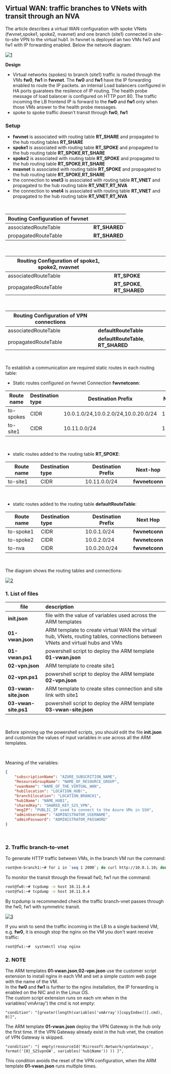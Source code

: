 <properties
pageTitle= 'Virtual WAN: traffic branches to VNets with transit through an NVA'
description= "Virtual WAN: traffic branches to VNets with transit through an NVA"
documentationcenter: na
services=""
documentationCenter="github repository"
authors="fabferri"
manager=""
editor=""/>

<tags
   ms.service = "configuration-Example-Azure-Virtual WAN"
   ms.devlang = "na"
   ms.topic = "article"
   ms.tgt_pltfrm = "Azure"
   ms.workload = "Virtual WAN"
   ms.date = "21/10/2022"
   ms.author="fabferri" />

## Virtual WAN: traffic branches to VNets with transit through an NVA

The article describes a virtual WAN configuration with spoke VNets (fwvnet,spoke1, spoke2, nvavnet) and one branch (site1) connected in site-to-site VPN to the virtual hub1. In fwvnet is deployed an two VMs fw0 and fw1 with IP forwarding enabled. Below the network diagram:

[![1]][1]

**Design**
* Virtual networks (spokes) to branch (site1) traffic is routed through the VMs **fw0**, **fw1** in **fwvnet**. The **fw0** and **fw1** have the IP forwarding enabled to route the IP packets. an internal Load balancers configured in HA ports guaratees the resilence of IP routing. The health probe message of load balancer is configured on HTTP port 80. The traffic incoming the LB frontend IP is forward to the **fw0** and **fw1** only when those VMs answer to the health probe messages.
* spoke to spoke traffic doesn't transit through **fw0**, **fw1**


### Setup
* **fwvnet** is associated with routing table **RT_SHARE** and propagated to the hub routing tables **RT_SHARE** 
* **spoke1** is associated with routing table **RT_SPOKE** and propagated to the hub routing table **RT_SPOKE**,**RT_SHARE**
* **spoke2** is associated with routing table **RT_SPOKE** and propagated to the hub routing table **RT_SPOKE**,**RT_SHARE**
* **nvavnet** is associated with routing table **RT_SPOKE** and propagated to the hub routing table **RT_SPOKE**,**RT_SHARE**
* the connection to **vnet3** is associated with routing table **RT_VNET** and propagated to the hub routing table **RT_VNET**,**RT_NVA**
* the connection to **vnet4** is associated with routing table **RT_VNET** and propagated to the hub routing table **RT_VNET**,**RT_NVA**
<br>

|Routing Configuration of **fwvnet**                ||   
| -------------------- |:-------------------------- | 
| associatedRouteTable | **RT_SHARED**              | 
| propagatedRouteTable | **RT_SHARED**              | 

<br>

|Routing Configuration of **spoke1, spoke2, nvavnet** ||
| -------------------- |:---------------------------- | 
| associatedRouteTable | **RT_SPOKE**                 | 
| propagatedRouteTable | **RT_SPOKE**, **RT_SHARED**  | 

<br>

|Routing Configuration of VPN connections                     ||
| -------------------- |:------------------------------------ | 
| associatedRouteTable | **defaultRouteTable**                | 
| propagatedRouteTable | **defaultRouteTable**, **RT_SHARED** | 

<br>

To establish a communication are required static routes in each routing table:

* Static routes configured on fwvnet Connection **fwvnetconn**:

| Route name  | Destination type | Destination Prefix                    | Next-hop  |
| ----------- |:---------------- | ------------------------------------- | --------- |
| to-spokes   | CIDR             | 10.0.1.0/24,10.0.2.0/24,10.0.20.0/24  |10.0.10.50 |
| to-site1    | CIDR             | 10.11.0.0/24                          |10.0.10.50 |


<br>

* static routes added to the routing table **RT_SPOKE**:

| Route name  | Destination type | Destination Prefix | Next-hop       |
| ----------- |:---------------- | ------------------ | -------------- |
| to-site1    | CIDR             | 10.11.0.0/24       | **fwvnetconn** |

<br>

* static routes added to the routing table **defaultRouteTable**:

| Route name  | Destination type | Destination Prefix | Next Hop     |
| ----------- |:---------------- | ------------------ | ------------ |
| to-spoke1   | CIDR             | 10.0.1.0/24        |**fwvnetconn**|
| to-spoke2   | CIDR             | 10.0.2.0/24        |**fwvnetconn**|
| to-nva      | CIDR             | 10.0.20.0/24       |**fwvnetconn**|
<br>

The diagram shows the routing tables and connections:

[![2]][2]


### <a name="List of files"></a>1. List of files 

| file                   | description                                                         |       
| ---------------------- |:------------------------------------------------------------------- |
| **init.json**          | file with the value of variables used across the ARM templates      |
| **01-vwan.json**       | ARM template to create virtual WAN the virtual hub, VNets, routing tables, connections between VNets and virtual hubs and VMs |
| **01-vwan.ps1**        | powershell script to deploy the ARM template **01-vwan.json**       |
| **02-vpn.json**        | ARM template to create site1                                        |
| **02-vpn.ps1**         | powershell script to deploy the ARM template **02-vpn.json**        |
| **03-vwan-site.json**  | ARM template to create sites connection and site link with site1    |
| **03-vwan-site.ps1**   | powershell script to deploy the ARM template **03-vwan-site.json**  |
<br>
 
Before spinning up the powershell scripts, you should edit the file **init.json** and customize the values of input variables in use across all the ARM templates.

<br>

Meaning of the variables:
```json
{
    "subscriptionName": "AZURE_SUBSCRITION_NAME",
    "ResourceGroupName": "NAME_OF_RESOURCE_GROUP",
    "vwanName": "NAME_OF_THE_VIRTUAL_WAN",
    "hub1location": "LOCATION_HUB!",
    "branch1location": "LOCATION_BRANCH1",
    "hub1Name": "NAME_HUB1",
    "sharedKey": "SHARED_KEY_S2S_VPN",
    "mngIP": "PUBLIC_IP used to connect to the Azure VMs in SSH",
    "adminUsername": "ADMINISTRATOR_USERNAME",
    "adminPassword": "ADMINISTRATOR_PASSWORD"
}
```
<br>


### <a name="traffic between branch and vnet"></a>2. Traffic branch-to-vnet 

To generate HTTP traffic between VMs, in the branch VM run the command:
```bash
root@vm-branch1:~# for i in `seq 1 2000`; do curl http://10.0.1.10; done
```

To monitor the transit through the firewall fw0, fw1 run the command:
```bash
root@fw0:~# tcpdump -n host 10.11.0.4
root@fw1:~# tcpdump -n host 10.11.0.4
```
By tcpdump is recommended check the traffic branch-vnet passes through the fw0, fw1 with symmetric transit.

[![3]][3]

If you wish to send the traffic incoming in the LB to a single backend VM, e.g. **fw0**, it is enough stop the nginx on the VM you don't want receive traffic:
```bash
root@fw1:~#  systemctl stop nginx
```

### <a name="List of files"></a>2. NOTE

The ARM templates **01-vwan.json**,**02-vpn.json** use the customer script extension to install nginx in each VM and set a simple custom web page with the name of the VM. <br>
In the **fw0** and **fw1** is further to the nginx installation, the IP forwarding is enabled on the NIC and in the Linux OS. <br>
The custom script extension runs on each vm when in the variables('vmArray') the cmd is not empty:
```console
"condition": "[greater(length(variables('vmArray')[copyIndex()].cmd), 0)]",
```

The ARM template **01-vwan.json** deploy the VPN Gateway in the hub only the first time. If the VPN Gateway already exist in the hub vnet, the creation of VPN Gateway is skipped. 

```console
"condition": "[ empty(resourceId('Microsoft.Network/vpnGateways', format('{0}_S2SvpnGW', variables('hub1Name')) )) ]",
```
This condition avoids the reset of the VPN configuration, when the ARM template **01-vwan.json** runs multiple times.

<!--Image References-->

[1]: ./media/network-diagram1.png "network diagram"
[2]: ./media/network-diagram2.png "implementation details including of route tables and static routes"
[3]: ./media/network-diagram3.png "traffic between branch and spoke vnet with transit through the LB and firewall"


<!--Link References-->


